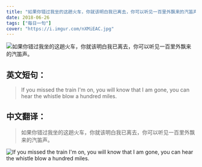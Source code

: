 ```yaml
---
title: "如果你错过我坐的这趟火车，你就该明白我已离去，你可以听见一百里外飘来的汽笛声。"
date: 2018-06-26
tags: ["每日一句"]
cover: "https://i.imgur.com/nXMiEAC.jpg"
---
```


![如果你错过我坐的这趟火车，你就该明白我已离去，你可以听见一百里外飘来的汽笛声。](https://i.imgur.com/Vm1KRfz.jpg)

## 英文短句：
> If you missed the train I'm on, you will know that I am gone, you can hear the whistle blow a hundred miles.

<!--more-->

## 中文翻译：
> 如果你错过我坐的这趟火车，你就该明白我已离去，你可以听见一百里外飘来的汽笛声。

![If you missed the train I'm on, you will know that I am gone, you can hear the whistle blow a hundred miles.](https://i.imgur.com/1iF770H.jpg)

